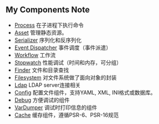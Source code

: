 ## My Components Note
- [Process](Process.md) 在子进程下执行命令
- [Asset](Asset.md) 管理静态资源。 
- [Serializer](Serializer.md) 序列化和反序列化
- [Event Dispatcher](EventDispatcher.md) 事件调度（事件派遣）
- [Workflow](Workflow.md) 工作流
- [Stopwatch](Stopwatch.md) 性能调试（时间和内存，可分组）
- [Finder](Finder.md) 文件和目录查找
- [Filesystem](Filesystem.md) 对文件系统做了面向对象的封装
- [Ldap](Ldap.md) LDAP server连接相关
- [Config](Config.md) 配置文件组件，支持YAML, XML, INI格式或数据库。
- [Debug](Debug.md) 方便调试的组件
- [VarDumper](VarDumper) 调试时打印信息的组件
- [Cache](Cache.md) 缓存组件，遵循PSR-6、PSR-16规范